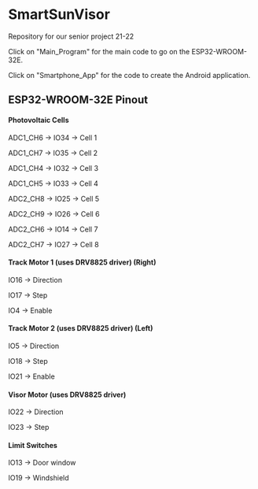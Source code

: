 # SmartSunVisor
Repository for our senior project 21-22

Click on "Main_Program" for the main code to go on the ESP32-WROOM-32E.

Click on "Smartphone_App" for the code to create the Android application.

ESP32-WROOM-32E Pinout
-----------------------------------------
#### Photovoltaic Cells

ADC1_CH6 -> IO34 -> Cell 1

ADC1_CH7 -> IO35 -> Cell 2

ADC1_CH4 -> IO32 -> Cell 3

ADC1_CH5 -> IO33 -> Cell 4

ADC2_CH8 -> IO25 -> Cell 5

ADC2_CH9 -> IO26 -> Cell 6

ADC2_CH6 -> IO14 -> Cell 7

ADC2_CH7 -> IO27 -> Cell 8

#### Track Motor 1 (uses DRV8825 driver) (Right)

IO16 -> Direction

IO17 -> Step

IO4 -> Enable

#### Track Motor 2 (uses DRV8825 driver) (Left)

IO5 -> Direction

IO18 -> Step

IO21 -> Enable

#### Visor Motor (uses DRV8825 driver)

IO22 -> Direction

IO23 -> Step

#### Limit Switches

IO13 -> Door window

IO19 -> Windshield

